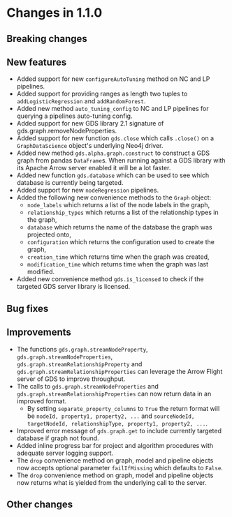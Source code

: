 # Changes in 1.1.0


## Breaking changes
  

## New features

* Added support for new `configureAutoTuning` method on NC and LP pipelines.
* Added support for providing ranges as length two tuples to `addLogisticRegression` and `addRandomForest`.
* Added new method `auto_tuning_config` to NC and LP pipelines for querying a pipelines auto-tuning config.
* Added support for new GDS library 2.1 signature of gds.graph.removeNodeProperties.
* Added support for new function `gds.close` which calls `.close()` on a `GraphDataScience` object's underlying Neo4j driver.
* Added new method `gds.alpha.graph.construct` to construct a GDS graph from pandas `DataFrame`s. When running against a GDS library with its Apache Arrow server enabled it will be a lot faster.
* Added new function `gds.database` which can be used to see which database is currently being targeted.
* Added support for new `nodeRegression` pipelines.
* Added the following new convenience methods to the `Graph` object:
  * `node_labels` which returns a list of the node labels in the graph,
  * `relationship_types` which returns a list of the relationship types in the graph,
  * `database` which returns the name of the database the graph was projected onto,
  * `configuration` which returns the configuration used to create the graph,
  * `creation_time` which returns time when the graph was created,
  * `modification_time` which returns time when the graph was last modified.
* Added new convenience method `gds.is_licensed` to check if the targeted GDS server library is licensed.


## Bug fixes


## Improvements

* The functions `gds.graph.streamNodeProperty`, `gds.graph.streamNodeProperties`, `gds.graph.streamRelationshipProperty` and `gds.graph.streamRelationshipProperties` can leverage the Arrow Flight server of GDS to improve throughput.
* The calls to `gds.graph.streamNodeProperties` and `gds.graph.streamRelationshipProperties` can now return data in an improved format.
  * By setting `separate_property_columns` to `True` the return format will be `nodeId, property1, property2, ...` and `sourceNodeId, targetNodeId, relationshipType, property1, property2, ...`.
* Improved error message of `gds.graph.get` to include currently targeted database if graph not found.
* Added inline progress bar for project and algorithm procedures with adequate server logging support.
* The `drop` convenience method on graph, model and pipeline objects now accepts optional parameter `failIfMissing` which defaults to `False`.
* The `drop` convenience method on graph, model and pipeline objects now returns what is yielded from the underlying call to the server.


## Other changes
